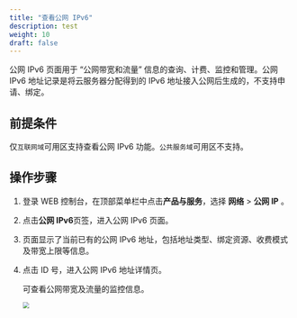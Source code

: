 ```yaml
---
title: "查看公网 IPv6"
description: test
weight: 10
draft: false
---
```

公网 IPv6 页面用于 “公网带宽和流量” 信息的查询、计费、监控和管理。公网 IPv6 地址记录是将云服务器分配得到的 IPv6 地址接入公网后生成的，不支持申请、绑定。

## 前提条件

仅`互联网域`可用区支持查看公网 IPv6 功能。`公共服务域`可用区不支持。

## 操作步骤

1. 登录 WEB 控制台，在顶部菜单栏中点击**产品与服务**，选择 **网络** > **公网 IP** 。

2. 点击**公网 IPv6**页签，进入公网 IPv6 页面。

3. 页面显示了当前已有的公网 IPv6 地址，包括地址类型、绑定资源、收费模式及带宽上限等信息。

4. 点击 ID 号，进入公网 IPv6 地址详情页。

   可查看公网带宽及流量的监控信息。

   <img src="../../../_images/ipv6_monitor.png" style="zoom:70%;" />



